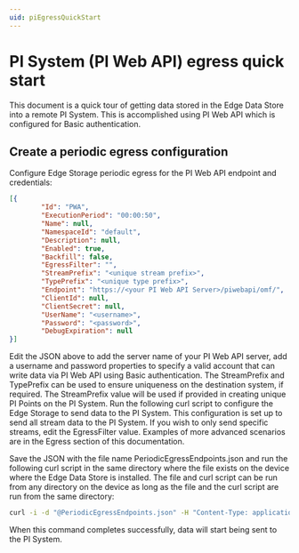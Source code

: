 ```yaml
---
uid: piEgressQuickStart
---
```


# PI System (PI Web API) egress quick start

This document is a quick tour of getting data stored in the Edge Data Store into a remote PI System. This is accomplished using PI Web API which is configured for Basic authentication.

## Create a periodic egress configuration

Configure Edge Storage periodic egress for the PI Web API endpoint and credentials:

```json
[{
        "Id": "PWA",
        "ExecutionPeriod": "00:00:50",
        "Name": null,
        "NamespaceId": "default",
        "Description": null,
        "Enabled": true,
        "Backfill": false,
        "EgressFilter": "",
        "StreamPrefix": "<unique stream prefix>",
        "TypePrefix": "<unique type prefix>",
        "Endpoint": "https://<your PI Web API Server>/piwebapi/omf/",
        "ClientId": null,
        "ClientSecret": null,
        "UserName": "<username>",
        "Password": "<password>",
        "DebugExpiration": null
}]
```

Edit the JSON above to add the server name of your PI Web API server, add a username and password properties to specify a valid account that can write data via PI Web API using Basic authentication. The StreamPrefix and TypePrefix can be used to ensure uniqueness on the destination system, if required. The StreamPrefix value will be used if provided in creating unique PI Points on the PI System. Run the following curl script to configure the Edge Storage to send data to the PI System. This configuration is set up to send all stream data to the PI System. If you wish to only send specific streams, edit the EgressFilter value. Examples of more advanced scenarios are in the Egress section of this documentation.

Save the JSON with the file name PeriodicEgressEndpoints.json and run the following curl script in the same directory where the file exists on the device where the Edge Data Store is installed. The file and curl script can be run from any directory on the device as long as the file and the curl script are run from the same directory:

```bash
curl -i -d "@PeriodicEgressEndpoints.json" -H "Content-Type: application/json" -X PUT http://localhost:5590/api/v1/configuration/storage/PeriodicEgressEndpoints/
```

When this command completes successfully, data will start being sent to the PI System.

